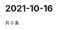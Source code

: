 # 2021-10-16

共 0 条

<!-- BEGIN WEIBO -->
<!-- 最后更新时间 Sat Oct 16 2021 03:00:47 GMT+0800 (China Standard Time) -->

<!-- END WEIBO -->
